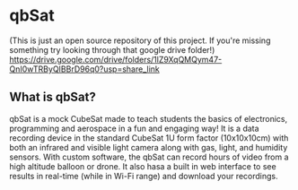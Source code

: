 # qbSat
(This is just an open source repository of this project. If you're missing something try looking through that google drive folder!)
https://drive.google.com/drive/folders/1lZ9XqQMQym47-QnI0wTRByQIBBrD96q0?usp=share_link
## What is qbSat?
qbSat is a mock CubeSat made to teach students the basics of electronics, programming and aerospace in a fun and engaging way! It is a data recording device in the standard CubeSat 1U form factor (10x10x10cm) with both an infrared and visible light camera along with gas, light, and humidity sensors. With custom software, the qbSat can record hours of video from a high altitude balloon or drone. It also hasa a built in web interface to see results in real-time (while in Wi-Fi range) and download your recordings.
